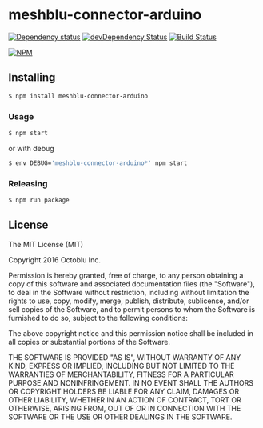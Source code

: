 # meshblu-connector-arduino

[![Dependency status](http://img.shields.io/david/octoblu/meshblu-connector-arduino.svg?style=flat)](https://david-dm.org/octoblu/meshblu-connector-arduino)
[![devDependency Status](http://img.shields.io/david/dev/octoblu/meshblu-connector-arduino.svg?style=flat)](https://david-dm.org/octoblu/meshblu-connector-arduino#info=devDependencies)
[![Build Status](http://img.shields.io/travis/octoblu/meshblu-connector-arduino.svg?style=flat&branch=master)](https://travis-ci.org/octoblu/meshblu-connector-arduino)

[![NPM](https://nodei.co/npm/meshblu-connector-arduino.svg?style=flat)](https://npmjs.org/package/meshblu-connector-arduino)

## Installing

```bash
$ npm install meshblu-connector-arduino
```

### Usage

```bash
$ npm start
```

or with debug

```bash
$ env DEBUG='meshblu-connector-arduino*' npm start
```

### Releasing

```bash
$ npm run package
```

## License

The MIT License (MIT)

Copyright 2016 Octoblu Inc.

Permission is hereby granted, free of charge, to any person obtaining a copy
of this software and associated documentation files (the "Software"), to deal
in the Software without restriction, including without limitation the rights
to use, copy, modify, merge, publish, distribute, sublicense, and/or sell
copies of the Software, and to permit persons to whom the Software is
furnished to do so, subject to the following conditions:

The above copyright notice and this permission notice shall be included in
all copies or substantial portions of the Software.

THE SOFTWARE IS PROVIDED "AS IS", WITHOUT WARRANTY OF ANY KIND, EXPRESS OR
IMPLIED, INCLUDING BUT NOT LIMITED TO THE WARRANTIES OF MERCHANTABILITY,
FITNESS FOR A PARTICULAR PURPOSE AND NONINFRINGEMENT. IN NO EVENT SHALL THE
AUTHORS OR COPYRIGHT HOLDERS BE LIABLE FOR ANY CLAIM, DAMAGES OR OTHER
LIABILITY, WHETHER IN AN ACTION OF CONTRACT, TORT OR OTHERWISE, ARISING FROM,
OUT OF OR IN CONNECTION WITH THE SOFTWARE OR THE USE OR OTHER DEALINGS IN
THE SOFTWARE.
